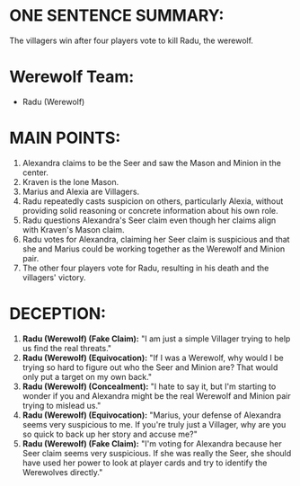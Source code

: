 # ONE SENTENCE SUMMARY: 
The villagers win after four players vote to kill Radu, the werewolf.

# Werewolf Team: 
- Radu (Werewolf)

# MAIN POINTS: 
1. Alexandra claims to be the Seer and saw the Mason and Minion in the center. 
2. Kraven is the lone Mason. 
3. Marius and Alexia are Villagers. 
4. Radu repeatedly casts suspicion on others, particularly Alexia, without providing solid reasoning or concrete information about his own role. 
5. Radu questions Alexandra's Seer claim even though her claims align with Kraven's Mason claim. 
6. Radu votes for Alexandra, claiming her Seer claim is suspicious and that she and Marius could be working together as the Werewolf and Minion pair. 
7. The other four players vote for Radu, resulting in his death and the villagers' victory. 

# DECEPTION: 

1. **Radu (Werewolf) (Fake Claim):** "I am just a simple Villager trying to help us find the real threats."
2. **Radu (Werewolf) (Equivocation):** "If I was a Werewolf, why would I be trying so hard to figure out who the Seer and Minion are? That would only put a target on my own back."
3. **Radu (Werewolf) (Concealment):** "I hate to say it, but I'm starting to wonder if you and Alexandra might be the real Werewolf and Minion pair trying to mislead us."
4. **Radu (Werewolf) (Equivocation):** "Marius, your defense of Alexandra seems very suspicious to me. If you're truly just a Villager, why are you so quick to back up her story and accuse me?"
5. **Radu (Werewolf) (Fake Claim):** "I'm voting for Alexandra because her Seer claim seems very suspicious. If she was really the Seer, she should have used her power to look at player cards and try to identify the Werewolves directly."